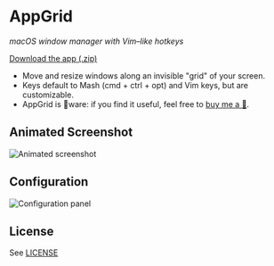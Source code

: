 AppGrid
=======

*macOS window manager with Vim–like hotkeys*

[Download the app (.zip)](https://github.com/sdegutis/AppGrid/releases/download/1.0.4/AppGrid-1.0.4.zip)

- Move and resize windows along an invisible "grid" of your screen.
- Keys default to Mash (cmd + ctrl + opt) and Vim keys, but are customizable.
- AppGrid is 🍺ware: if you find it useful, feel free to [buy me a 🍺](https://www.paypal.com/cgi-bin/webscr?business=sbdegutis@gmail.com&cmd=_donations&item_name=AppGrid%20donation&no_shipping=1).

Animated Screenshot
-------------------

![Animated screenshot](grid.gif)

Configuration
-------------

![Configuration panel](sshot.png)

License
-------

See [LICENSE](LICENSE)
